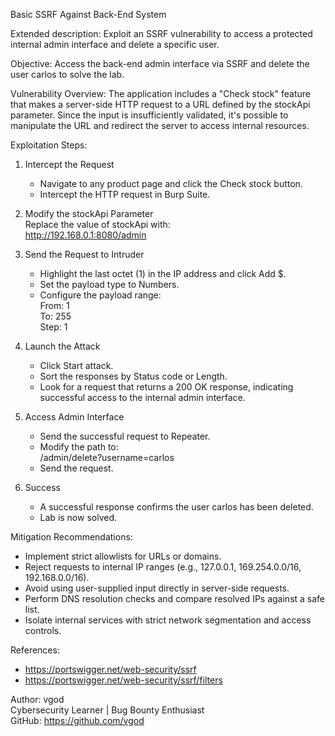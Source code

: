 Basic SSRF Against Back-End System

Extended description: Exploit an SSRF vulnerability to access a protected internal admin interface and delete a specific user.

Objective:
Access the back-end admin interface via SSRF and delete the user carlos to solve the lab.

Vulnerability Overview:
The application includes a "Check stock" feature that makes a server-side HTTP request to a URL defined by the stockApi parameter. Since the input is insufficiently validated, it's possible to manipulate the URL and redirect the server to access internal resources.

Exploitation Steps:

1. Intercept the Request  
   - Navigate to any product page and click the Check stock button.  
   - Intercept the HTTP request in Burp Suite.

2. Modify the stockApi Parameter  
   Replace the value of stockApi with:  
   http://192.168.0.1:8080/admin

3. Send the Request to Intruder  
   - Highlight the last octet (1) in the IP address and click Add $.  
   - Set the payload type to Numbers.  
   - Configure the payload range:  
     From: 1  
     To: 255  
     Step: 1

4. Launch the Attack  
   - Click Start attack.  
   - Sort the responses by Status code or Length.  
   - Look for a request that returns a 200 OK response, indicating successful access to the internal admin interface.

5. Access Admin Interface  
   - Send the successful request to Repeater.  
   - Modify the path to:  
     /admin/delete?username=carlos  
   - Send the request.

6. Success  
   - A successful response confirms the user carlos has been deleted.  
   - Lab is now solved.

Mitigation Recommendations:
- Implement strict allowlists for URLs or domains.
- Reject requests to internal IP ranges (e.g., 127.0.0.1, 169.254.0.0/16, 192.168.0.0/16).
- Avoid using user-supplied input directly in server-side requests.
- Perform DNS resolution checks and compare resolved IPs against a safe list.
- Isolate internal services with strict network segmentation and access controls.

References:
- https://portswigger.net/web-security/ssrf
- https://portswigger.net/web-security/ssrf/filters

Author:
vgod  
Cybersecurity Learner | Bug Bounty Enthusiast  
GitHub: https://github.com/vgod
